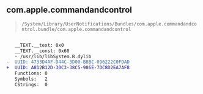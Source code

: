 ## com.apple.commandandcontrol

> `/System/Library/UserNotifications/Bundles/com.apple.commandandcontrol.bundle/com.apple.commandandcontrol`

```diff

   __TEXT.__text: 0x0
   __TEXT.__const: 0x60
   - /usr/lib/libSystem.B.dylib
-  UUID: 4733D4AF-D44C-3D00-B8BC-096222C0FDAD
+  UUID: A812B12D-30C3-38C5-986E-7DC8D2EA7AF8
   Functions: 0
   Symbols:   2
   CStrings:  0

```
